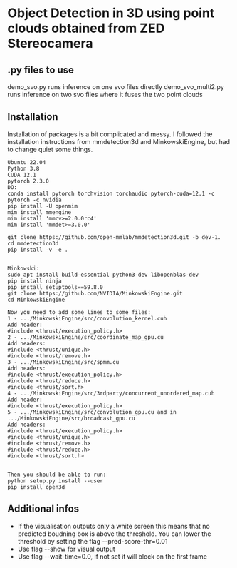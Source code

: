 # Object Detection in 3D using point clouds obtained from ZED Stereocamera
## .py files to use
demo_svo.py runs inference on one svo files directly
demo_svo_multi2.py runs inference on two svo files where it fuses the two point clouds


## Installation
Installation of packages is a bit complicated and messy. I followed the installation instructions from mmdetection3d and MinkowskiEngine, but had to change quiet some things.
```
Ubuntu 22.04
Python 3.8
CUDA 12.1
pytorch 2.3.0
DO:
conda install pytorch torchvision torchaudio pytorch-cuda=12.1 -c pytorch -c nvidia
pip install -U openmim
mim install mmengine
mim install 'mmcv>=2.0.0rc4'
mim install 'mmdet>=3.0.0'

git clone https://github.com/open-mmlab/mmdetection3d.git -b dev-1.
cd mmdetection3d
pip install -v -e .


Minkowski:
sudo apt install build-essential python3-dev libopenblas-dev
pip install ninja
pip install setuptools==59.8.0
git clone https://github.com/NVIDIA/MinkowskiEngine.git
cd MinkowskiEngine

Now you need to add some lines to some files:
1 - .../MinkowskiEngine/src/convolution_kernel.cuh
Add header:
#include <thrust/execution_policy.h>
2 - .../MinkowskiEngine/src/coordinate_map_gpu.cu
Add headers:
#include <thrust/unique.h>
#include <thrust/remove.h>
3 - .../MinkowskiEngine/src/spmm.cu
Add headers:
#include <thrust/execution_policy.h>
#include <thrust/reduce.h> 
#include <thrust/sort.h>
4 - .../MinkowskiEngine/src/3rdparty/concurrent_unordered_map.cuh
Add header:
#include <thrust/execution_policy.h>
5 - .../MinkowskiEngine/src/convolution_gpu.cu and in .../MinkowskiEngine/src/broadcast_gpu.cu
Add headers:
#include <thrust/execution_policy.h>
#include <thrust/unique.h>
#include <thrust/remove.h>
#include <thrust/reduce.h>
#include <thrust/sort.h>


Then you should be able to run:
python setup.py install --user
pip install open3d
```
## Additional infos
- If the visualisation outputs only a white screen this means that no predicted boudning box is above the threshold. You can lower the threshold by setting the flag --pred-score-thr=0.01
- Use flag --show for visual output
- Use flag --wait-time=0.0, if not set it will block on the first frame

